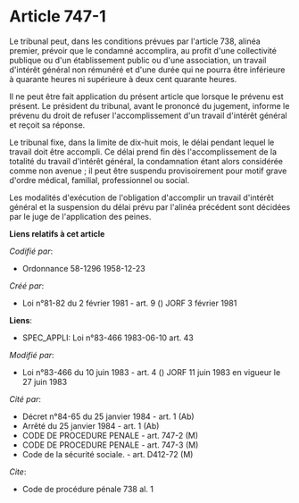 # Article 747-1

Le tribunal peut, dans les conditions prévues par l'article 738, alinéa premier, prévoir que le condamné accomplira, au
profit d'une collectivité publique ou d'un établissement public ou d'une association, un travail d'intérêt général non
rémunéré et d'une durée qui ne pourra être inférieure à quarante heures ni supérieure à deux cent quarante heures.

Il ne peut être fait application du présent article que lorsque le prévenu est présent. Le président du tribunal, avant le
prononcé du jugement, informe le prévenu du droit de refuser l'accomplissement d'un travail d'intérêt général et reçoit sa
réponse.

Le tribunal fixe, dans la limite de dix-huit mois, le délai pendant lequel le travail doit être accompli. Ce délai prend fin
dès l'accomplissement de la totalité du travail d'intérêt général, la condamnation étant alors considérée comme non avenue ;
il peut être suspendu provisoirement pour motif grave d'ordre médical, familial, professionnel ou social.

Les modalités d'exécution de l'obligation d'accomplir un travail d'intérêt général et la suspension du délai prévu par
l'alinéa précédent sont décidées par le juge de l'application des peines.

**Liens relatifs à cet article**

_Codifié par_:

  - Ordonnance 58-1296 1958-12-23

_Créé par_:

  - Loi n°81-82 du 2 février 1981 - art. 9 () JORF 3 février 1981

**Liens**:

  - SPEC_APPLI: Loi n°83-466 1983-06-10 art. 43

_Modifié par_:

  - Loi n°83-466 du 10 juin 1983 - art. 4 () JORF 11 juin 1983 en vigueur le 27 juin 1983

_Cité par_:

  - Décret n°84-65 du 25 janvier 1984 - art. 1 (Ab)
  - Arrêté du 25 janvier 1984 - art. 1 (Ab)
  - CODE DE PROCEDURE PENALE - art. 747-2 (M)
  - CODE DE PROCEDURE PENALE - art. 747-3 (M)
  - Code de la sécurité sociale. - art. D412-72 (M)

_Cite_:

  - Code de procédure pénale 738 al. 1
